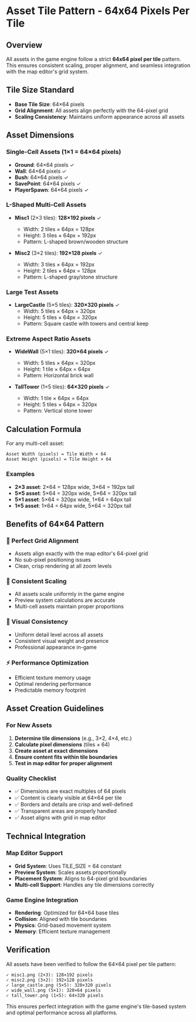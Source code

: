 # Asset Tile Pattern - 64x64 Pixels Per Tile

## Overview
All assets in the game engine follow a strict **64x64 pixel per tile** pattern. This ensures consistent scaling, proper alignment, and seamless integration with the map editor's grid system.

## Tile Size Standard
- **Base Tile Size**: 64×64 pixels
- **Grid Alignment**: All assets align perfectly with the 64-pixel grid
- **Scaling Consistency**: Maintains uniform appearance across all assets

## Asset Dimensions

### Single-Cell Assets (1×1 = 64×64 pixels)
- **Ground**: 64×64 pixels ✓
- **Wall**: 64×64 pixels ✓
- **Bush**: 64×64 pixels ✓
- **SavePoint**: 64×64 pixels ✓
- **PlayerSpawn**: 64×64 pixels ✓

### L-Shaped Multi-Cell Assets
- **Misc1** (2×3 tiles): **128×192 pixels** ✓
  - Width: 2 tiles × 64px = 128px
  - Height: 3 tiles × 64px = 192px
  - Pattern: L-shaped brown/wooden structure

- **Misc2** (3×2 tiles): **192×128 pixels** ✓
  - Width: 3 tiles × 64px = 192px
  - Height: 2 tiles × 64px = 128px
  - Pattern: L-shaped gray/stone structure

### Large Test Assets
- **LargeCastle** (5×5 tiles): **320×320 pixels** ✓
  - Width: 5 tiles × 64px = 320px
  - Height: 5 tiles × 64px = 320px
  - Pattern: Square castle with towers and central keep

### Extreme Aspect Ratio Assets
- **WideWall** (5×1 tiles): **320×64 pixels** ✓
  - Width: 5 tiles × 64px = 320px
  - Height: 1 tile × 64px = 64px
  - Pattern: Horizontal brick wall

- **TallTower** (1×5 tiles): **64×320 pixels** ✓
  - Width: 1 tile × 64px = 64px
  - Height: 5 tiles × 64px = 320px
  - Pattern: Vertical stone tower

## Calculation Formula
For any multi-cell asset:
```
Asset Width (pixels) = Tile Width × 64
Asset Height (pixels) = Tile Height × 64
```

### Examples
- **2×3 asset**: 2×64 = 128px wide, 3×64 = 192px tall
- **5×5 asset**: 5×64 = 320px wide, 5×64 = 320px tall
- **5×1 asset**: 5×64 = 320px wide, 1×64 = 64px tall
- **1×5 asset**: 1×64 = 64px wide, 5×64 = 320px tall

## Benefits of 64×64 Pattern

### 🎯 Perfect Grid Alignment
- Assets align exactly with the map editor's 64-pixel grid
- No sub-pixel positioning issues
- Clean, crisp rendering at all zoom levels

### 🔧 Consistent Scaling
- All assets scale uniformly in the game engine
- Preview system calculations are accurate
- Multi-cell assets maintain proper proportions

### 🎨 Visual Consistency
- Uniform detail level across all assets
- Consistent visual weight and presence
- Professional appearance in-game

### ⚡ Performance Optimization
- Efficient texture memory usage
- Optimal rendering performance
- Predictable memory footprint

## Asset Creation Guidelines

### For New Assets
1. **Determine tile dimensions** (e.g., 3×2, 4×4, etc.)
2. **Calculate pixel dimensions** (tiles × 64)
3. **Create asset at exact dimensions**
4. **Ensure content fits within tile boundaries**
5. **Test in map editor for proper alignment**

### Quality Checklist
- ✅ Dimensions are exact multiples of 64 pixels
- ✅ Content is clearly visible at 64×64 per tile
- ✅ Borders and details are crisp and well-defined
- ✅ Transparent areas are properly handled
- ✅ Asset aligns with grid in map editor

## Technical Integration

### Map Editor Support
- **Grid System**: Uses TILE_SIZE = 64 constant
- **Preview System**: Scales assets proportionally
- **Placement System**: Aligns to 64-pixel grid boundaries
- **Multi-cell Support**: Handles any tile dimensions correctly

### Game Engine Integration
- **Rendering**: Optimized for 64×64 base tiles
- **Collision**: Aligned with tile boundaries
- **Physics**: Grid-based movement system
- **Memory**: Efficient texture management

## Verification
All assets have been verified to follow the 64×64 pixel per tile pattern:

```
✓ misc1.png (2×3): 128×192 pixels
✓ misc2.png (3×2): 192×128 pixels  
✓ large_castle.png (5×5): 320×320 pixels
✓ wide_wall.png (5×1): 320×64 pixels
✓ tall_tower.png (1×5): 64×320 pixels
```

This ensures perfect integration with the game engine's tile-based system and optimal performance across all platforms.
